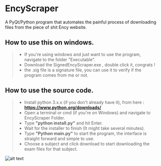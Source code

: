 # EncyScraper
A PyQt/Python program that automates the painful process of downloading files from the piece of shit Ency website.

## How to use this on windows.
> - If you're using windows and just want to use the program, navigate to the folder "Executable".
> - Download the SignedEncyScraper.exe , double click it, congrats !
> - the .sig file is a signature file, you can use it to verify if the program comes from me or not.

## How to use the source code.
> - Install python 3.x.x (if you don't already have it), from here : **https://www.python.org/downloads/**
> - Open a terminal or cmd (if you're on Windows) and navigate to EncyScraper Folder.
> - Type **"python install.py"** and hit Enter.
> - Wait for the installer to finish (It might take several minutes).
> - Type **"Python main.py"** to start the program, the interface is straight forward and simple to use.
> - Choose a subject and click download to start downloading the exam files for that subject.

![alt text](https://i.ibb.co/4sHXd1Z/ency-scraper.png)
